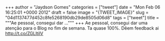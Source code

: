 
+++
author = "Jaydson Gomes"
categories = ["tweet"]
date = "Mon Feb 06 16:25:01 +0000 2012"
draft = false
image = "{TWEET_IMAGE}"
slug = "04d1137477d452c8fe5268190db29de8505d06d8"
tags = ["tweet"]
title = """Ae pessoal, consegui dar ..."""
+++
Ae pessoal, consegui dar uma atenção para o Blog no fim de semana. Ta quase 100%. Dêem feedback ai http://t.co/ZGLltilV
